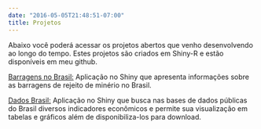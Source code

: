 ```yaml
---
date: "2016-05-05T21:48:51-07:00"
title: Projetos
---
```


Abaixo você poderá acessar os projetos abertos que venho desenvolvendo ao longo do tempo. Estes projetos são criados em Shiny-R e estão disponíveis em meu github.

[Barragens no Brasil:](https://www.grupoabg.com.br/shiny/barragens_brasil/) Aplicação no Shiny que apresenta informações sobre as barragens de rejeito de minério no Brasil.

[Dados Brasil:](https://www.grupoabg.com.br/shiny/DadosBrasil/) Aplicação no Shiny que busca nas bases de dados públicas do Brasil diversos indicadores econômicos e permite sua visualização em tabelas e gráficos além de disponibiliza-los para download.
